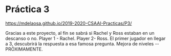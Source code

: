 # Práctica 3
https://mdelaosa.github.io/2019-2020-CSAAI-Practicas/P3/

Gracias a este proyecto, al fin se sabrá si Rachel y Ross estaban en un
descanso o no.
Player 1 - Rachel. Player 2- Ross.
El primer jugador en llegar a 3, descubrirá la respuesta a esa famosa pregunta.
Mejora de niveles -- PRÓXIMAMENTE.
